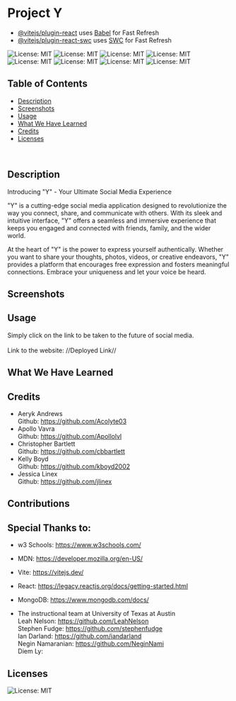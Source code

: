 # Project Y


- [@vitejs/plugin-react](https://github.com/vitejs/vite-plugin-react/blob/main/packages/plugin-react/README.md) uses [Babel](https://babeljs.io/) for Fast Refresh
- [@vitejs/plugin-react-swc](https://github.com/vitejs/vite-plugin-react-swc) uses [SWC](https://swc.rs/) for Fast Refresh

![License: MIT](https://img.shields.io/badge/License-MIT-yellow.svg)
![License: MIT](https://img.shields.io/badge/Version-1.0-yellow.svg)
![License: MIT](https://img.shields.io/badge/Javascript-yellow.svg)
![License: MIT](https://img.shields.io/badge/CSS-purple.svg)
![License: MIT](https://img.shields.io/badge/Node.js-grey.svg)
![License: MIT](https://img.shields.io/badge/Express.js-grey.svg)
![License: MIT](https://img.shields.io/badge/MongoDB-green.svg)
![License: MIT](https://img.shields.io/badge/React-blue.svg)
## Table of Contents
- [Description](#description)
- [Screenshots](#screenshots)
- [Usage](#usage)
- [What We Have Learned](#what-we-have-learned)
- [Credits](#credits)
- [Licenses](#licenses)
</br>

## Description
Introducing "Y" - Your Ultimate Social Media Experience

"Y" is a cutting-edge social media application designed to revolutionize the way you connect, share, and communicate with others. With its sleek and intuitive interface, "Y" offers a seamless and immersive experience that keeps you engaged and connected with friends, family, and the wider world.

At the heart of "Y" is the power to express yourself authentically. Whether you want to share your thoughts, photos, videos, or creative endeavors, "Y" provides a platform that encourages free expression and fosters meaningful connections. Embrace your uniqueness and let your voice be heard.


## Screenshots

## Usage
Simply click on the link to be taken to the future of social media. </br>  
Link to the website: //Deployed Link// </br>

## What We Have Learned

## Credits
* Aeryk Andrews <br> Github: https://github.com/Acolyte03
* Apollo Vavra <br> Github: https://github.com/Apollolvl
* Christopher Bartlett <br> Github: https://github.com/cbbartlett
* Kelly Boyd <br> Github: https://github.com/kboyd2002
* Jessica Linex <br> Github: https://github.com/jlinex

## Contributions

## Special Thanks to:
- w3 Schools: https://www.w3schools.com/
- MDN: https://developer.mozilla.org/en-US/
- Vite: https://vitejs.dev/
- React: https://legacy.reactjs.org/docs/getting-started.html
- MongoDB: https://www.mongodb.com/docs/

- The instructional team at University of Texas at Austin <br>Leah Nelson: https://github.com/LeahNelson <br> Stephen Fudge: https://github.com/stephenfudge <br> Ian Darland: https://github.com/iandarland<br>Negin Namaranian: https://github.com/NeginNami<br> Diem Ly:

## Licenses
![License: MIT](https://img.shields.io/badge/License-MIT-yellow.svg)
